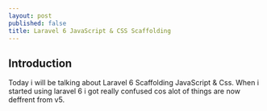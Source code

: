 ```yaml
---
layout: post
published: false
title: Laravel 6 JavaScript & CSS Scaffolding
---
```

## Introduction

Today i will be talking about Laravel 6 Scaffolding JavaScript & Css. 
When i started using laravel 6 i got really confused cos alot of things are now deffrent from v5.
